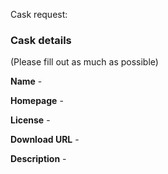 Cask request:
### Cask details

(Please fill out as much as possible)

**Name** -

**Homepage** -

**License** -

**Download URL** -

**Description** -
